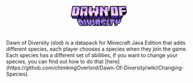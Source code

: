 <div align=center><img src="logo.png" alt="Dawn of Diversity" width=30%/></div>

<br>
<br>
Dawn of Diversity (dod) is a datapack for Minecraft Java Edition that adds different species, each player chooses a species when they join the game. Each species has a different set of abilities, if you want to change your species, you can find out how to do that [here](https://github.com/chimkingOverlord/Dawn-Of-Diversity/wiki/Changing-Species).

